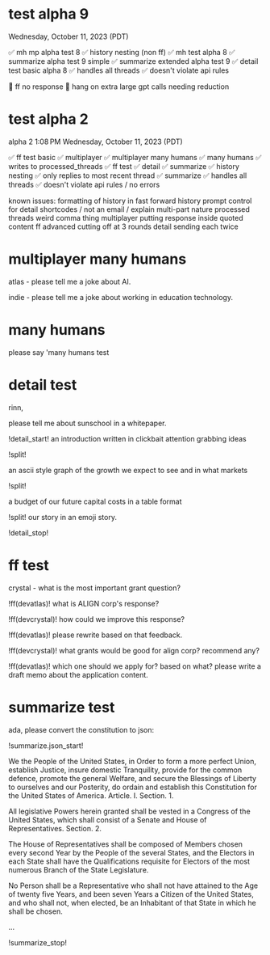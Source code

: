 # test alpha 9
Wednesday, October 11, 2023 (PDT)

✅  mh mp alpha test 8
✅  history nesting  (non ff)
✅  mh test alpha 8
✅  summarize alpha test 9 simple
✅  summarize extended alpha test 9
✅  detail test basic alpha 8
✅  handles all threads 
✅  doesn't violate api rules 

🚩  ff no response 
🚩  hang on extra large gpt calls needing reduction 



# test alpha 2 
alpha 2 1:08 PM
Wednesday, October 11, 2023 (PDT)

✅  ff test basic 
✅  multiplayer 
✅  multiplayer many humans 
✅  many humans 
✅  writes to processed_threads 
✅  ff test 
✅  detail 
✅  summarize 
✅  history nesting 
✅  only replies to most recent thread 
✅  summarize 
✅  handles all threads 
✅  doesn't violate api rules / no errors 


known issues: 
formatting of history in fast forward history 
prompt control for detail shortcodes / not an email / explain multi-part nature 
processed threads weird comma thing 
multiplayer putting response inside quoted content 
ff advanced cutting off at 3 rounds 
detail sending each twice 



# multiplayer many humans 

atlas - please tell me a joke about AI.

indie - please tell me a joke about working in education technology. 



# many humans 
please say 'many humans test 




# detail test

rinn,

please tell me about sunschool in a whitepaper.

!detail_start!
an introduction written in clickbait attention grabbing ideas

!split!

an ascii style graph of the growth we expect to see and in what markets

!split!

a budget of our future capital costs in a table format

!split!
our story in an emoji story.

!detail_stop!

# ff test 
crystal - what is the most important grant question?

!ff(devatlas)! what is ALIGN corp's response?

!ff(devcrystal)! how could we improve this response?

!ff(devatlas)! please rewrite based on that feedback.

!ff(devcrystal)! what grants would be good for align corp? recommend any?

!ff(devatlas)! which one should we apply for? based on what? please write a draft memo about the application content. 

# summarize test 

ada, please convert the constitution to json:

!summarize.json_start!

We the People of the United States, in Order to form a more perfect Union, establish Justice, insure domestic Tranquility, provide for the common defence, promote the general Welfare, and secure the Blessings of Liberty to ourselves and our Posterity, do ordain and establish this Constitution for the United States of America.
Article. I.
Section. 1.

  All legislative Powers herein granted shall be vested in a Congress of the United States, which shall consist of a Senate and House of Representatives.
  Section. 2.
  
  The House of Representatives shall be composed of Members chosen every second Year by the People of the several States, and the Electors in each State shall have the Qualifications requisite for Electors of the most numerous Branch of the State Legislature.
  
  No Person shall be a Representative who shall not have attained to the Age of twenty five Years, and been seven Years a Citizen of the United States, and who shall not, when elected, be an Inhabitant of that State in which he shall be chosen.
  
  ...
  
  
  !summarize_stop! 
  


